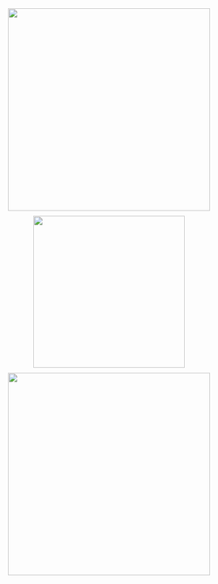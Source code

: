 <div align="center" style="display: flex; flex-wrap: wrap; justify-content: center; gap: 10px;">
  <!-- Stats Card -->
  <a href="https://github.com/donnabell-s">
    <img width="400" src="https://github-readme-stats.vercel.app/api?username=donnabell-s&show_icons=true&theme=omni&height=300" />
  </a>
  
  <!-- Languages Donut Chart -->
  <a href="https://github.com/donnabell-s">
    <img width="300" src="https://github-readme-stats.vercel.app/api/top-langs/?username=donnabell-s&layout=donut&theme=omni&height=300" />
  </a>
  
  <!-- Activity Graph (with fallback options) -->
  <a href="https://github.com/donnabell-s">
    <img width="400" src=""https://activity-graph.herokuapp.com/graph?username=YOUR_USERNAME&theme=react-dark"/>
  </a>
</div>
